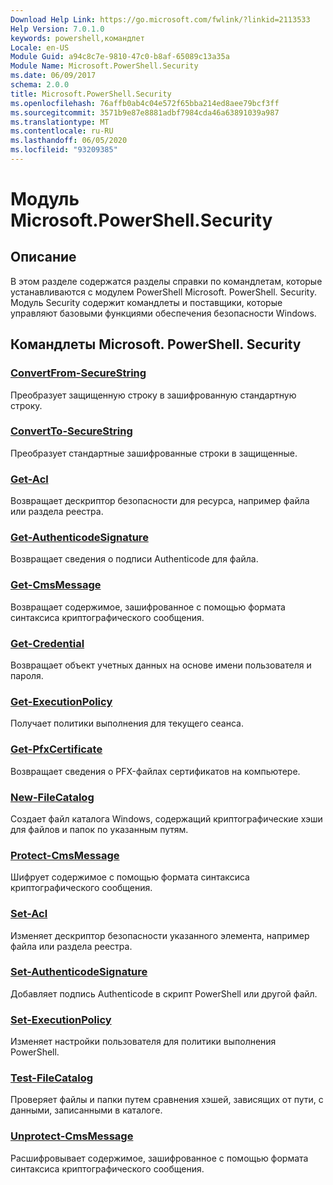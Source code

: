 ```yaml
---
Download Help Link: https://go.microsoft.com/fwlink/?linkid=2113533
Help Version: 7.0.1.0
keywords: powershell,командлет
Locale: en-US
Module Guid: a94c8c7e-9810-47c0-b8af-65089c13a35a
Module Name: Microsoft.PowerShell.Security
ms.date: 06/09/2017
schema: 2.0.0
title: Microsoft.PowerShell.Security
ms.openlocfilehash: 76affb0ab4c04e572f65bba214ed8aee79bcf3ff
ms.sourcegitcommit: 3571b9e87e8881adbf7984cda46a63891039a987
ms.translationtype: MT
ms.contentlocale: ru-RU
ms.lasthandoff: 06/05/2020
ms.locfileid: "93209385"
---
```

# Модуль Microsoft.PowerShell.Security

## Описание

В этом разделе содержатся разделы справки по командлетам, которые устанавливаются с модулем PowerShell Microsoft. PowerShell. Security. Модуль Security содержит командлеты и поставщики, которые управляют базовыми функциями обеспечения безопасности Windows.

## Командлеты Microsoft. PowerShell. Security

### [ConvertFrom-SecureString](ConvertFrom-SecureString.md)
Преобразует защищенную строку в зашифрованную стандартную строку.

### [ConvertTo-SecureString](ConvertTo-SecureString.md)
Преобразует стандартные зашифрованные строки в защищенные.

### [Get-Acl](Get-Acl.md)
Возвращает дескриптор безопасности для ресурса, например файла или раздела реестра.

### [Get-AuthenticodeSignature](Get-AuthenticodeSignature.md)
Возвращает сведения о подписи Authenticode для файла.

### [Get-CmsMessage](Get-CmsMessage.md)
Возвращает содержимое, зашифрованное с помощью формата синтаксиса криптографического сообщения.

### [Get-Credential](Get-Credential.md)
Возвращает объект учетных данных на основе имени пользователя и пароля.

### [Get-ExecutionPolicy](Get-ExecutionPolicy.md)
Получает политики выполнения для текущего сеанса.

### [Get-PfxCertificate](Get-PfxCertificate.md)
Возвращает сведения о PFX-файлах сертификатов на компьютере.

### [New-FileCatalog](New-FileCatalog.md)
Создает файл каталога Windows, содержащий криптографические хэши для файлов и папок по указанным путям.

### [Protect-CmsMessage](Protect-CmsMessage.md)
Шифрует содержимое с помощью формата синтаксиса криптографического сообщения.

### [Set-Acl](Set-Acl.md)
Изменяет дескриптор безопасности указанного элемента, например файла или раздела реестра.

### [Set-AuthenticodeSignature](Set-AuthenticodeSignature.md)
Добавляет подпись Authenticode в скрипт PowerShell или другой файл.

### [Set-ExecutionPolicy](Set-ExecutionPolicy.md)
Изменяет настройки пользователя для политики выполнения PowerShell.

### [Test-FileCatalog](Test-FileCatalog.md)
Проверяет файлы и папки путем сравнения хэшей, зависящих от пути, с данными, записанными в каталоге.

### [Unprotect-CmsMessage](Unprotect-CmsMessage.md)
Расшифровывает содержимое, зашифрованное с помощью формата синтаксиса криптографического сообщения.
